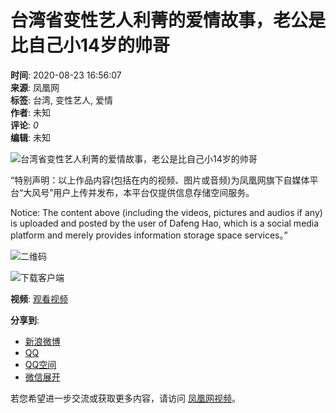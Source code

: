 # 台湾省变性艺人利菁的爱情故事，老公是比自己小14岁的帅哥

**时间**: 2020-08-23 16:56:07  
**来源**: 凤凰网  
**标签**: 台湾, 变性艺人, 爱情  
**作者**: 未知  
**评论**: _0_  
**编辑**: 未知  

![台湾省变性艺人利菁的爱情故事，老公是比自己小14岁的帅哥](https://d.ifengimg.com/w72_h40/img1.ugc.ifeng.com/newugc/20200823/16/wemedia/d4c813d28c6f4a0083de6d3783c69ee6197e7618_size240_w1822_h1215.jpg)

“特别声明：以上作品内容(包括在内的视频、图片或音频)为凤凰网旗下自媒体平台“大风号”用户上传并发布，本平台仅提供信息存储空间服务。

Notice: The content above (including the videos, pictures and audios if any) is uploaded and posted by the user of Dafeng Hao, which is a social media platform and merely provides information storage space services。”

![二维码](//qrcode.ifeng.com/2024/11/09/7954e2c1788c135e33cade16f427423b.png)

![下载客户端](//x0.ifengimg.com/ucms/qr/2021_09/870CE559BCBD54DB36A25BFBFF6A8155BD3FAD3D_size1_w260_h260.png)

**视频**: [观看视频](http://v.ifeng.com/#_v_mininav_logo_pc)

**分享到**:
- [新浪微博](javascript:void(0) "分享到新浪微博")
- [QQ](javascript:void(0) "分享到QQ")
- [QQ空间](javascript:void(0) "分享到QQ空间")
- [微信展开](javascript:void(0) "分享到微信")

若您希望进一步交流或获取更多内容，请访问 [凤凰网视频](http://v.ifeng.com/#_v_mininav_logo_pc)。
<!-- tcd_original_link https://mil.ifeng.com/c/7zAn8xIOozh -->
